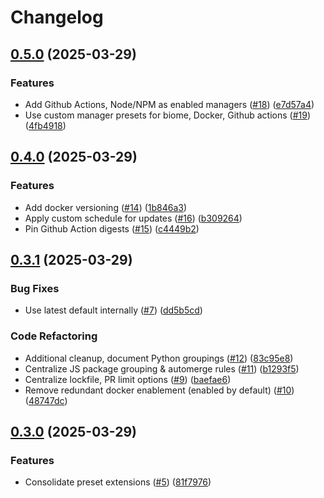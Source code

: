 # Changelog

## [0.5.0](https://github.com/jszymanowski/renovate-config/compare/v0.4.0...v0.5.0) (2025-03-29)


### Features

* Add Github Actions, Node/NPM as enabled managers ([#18](https://github.com/jszymanowski/renovate-config/issues/18)) ([e7d57a4](https://github.com/jszymanowski/renovate-config/commit/e7d57a4c0fd62cef93a2035f0b207f4ab11f162c))
* Use custom manager presets for biome, Docker, Github actions ([#19](https://github.com/jszymanowski/renovate-config/issues/19)) ([4fb4918](https://github.com/jszymanowski/renovate-config/commit/4fb49181a9628e69d6cf079e221c15478ac23db8))

## [0.4.0](https://github.com/jszymanowski/renovate-config/compare/v0.3.1...v0.4.0) (2025-03-29)


### Features

* Add docker versioning ([#14](https://github.com/jszymanowski/renovate-config/issues/14)) ([1b846a3](https://github.com/jszymanowski/renovate-config/commit/1b846a3e719e9b1d2b0ad495e903cdc0c30d918f))
* Apply custom schedule for updates ([#16](https://github.com/jszymanowski/renovate-config/issues/16)) ([b309264](https://github.com/jszymanowski/renovate-config/commit/b309264ba9e10f76e53355f9ea9a65a9b0fab582))
* Pin Github Action digests ([#15](https://github.com/jszymanowski/renovate-config/issues/15)) ([c4449b2](https://github.com/jszymanowski/renovate-config/commit/c4449b2c0ef716e5a211eba5d2925d4d021c037f))

## [0.3.1](https://github.com/jszymanowski/renovate-config/compare/v0.3.0...v0.3.1) (2025-03-29)


### Bug Fixes

* Use latest default internally ([#7](https://github.com/jszymanowski/renovate-config/issues/7)) ([dd5b5cd](https://github.com/jszymanowski/renovate-config/commit/dd5b5cd4087a5f83414ec3c8896ae132a0f06233))


### Code Refactoring

* Additional cleanup, document Python groupings ([#12](https://github.com/jszymanowski/renovate-config/issues/12)) ([83c95e8](https://github.com/jszymanowski/renovate-config/commit/83c95e81e43c2270781a850ec3c8477537251ca6))
* Centralize JS package grouping & automerge rules ([#11](https://github.com/jszymanowski/renovate-config/issues/11)) ([b1293f5](https://github.com/jszymanowski/renovate-config/commit/b1293f5de9654cea108ecb71183034c096ee79eb))
* Centralize lockfile, PR limit options ([#9](https://github.com/jszymanowski/renovate-config/issues/9)) ([baefae6](https://github.com/jszymanowski/renovate-config/commit/baefae6f36de42e9d849c9ceea11d310ed59a361))
* Remove redundant docker enablement (enabled by default) ([#10](https://github.com/jszymanowski/renovate-config/issues/10)) ([48747dc](https://github.com/jszymanowski/renovate-config/commit/48747dc40f33953ea9c2a4538e8a6acad441d845))

## [0.3.0](https://github.com/jszymanowski/renovate-config/compare/0.2.0...v0.3.0) (2025-03-29)


### Features

* Consolidate preset extensions ([#5](https://github.com/jszymanowski/renovate-config/issues/5)) ([81f7976](https://github.com/jszymanowski/renovate-config/commit/81f7976527bb6611d868e3a6ee4165a2ce9edfac))
